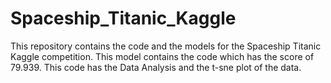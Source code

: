 # Spaceship_Titanic_Kaggle
This repository contains the code and the models for the Spaceship Titanic Kaggle competition. This model contains the code which has the score of 79.939.  This code has the Data Analysis and the t-sne plot of the data.
